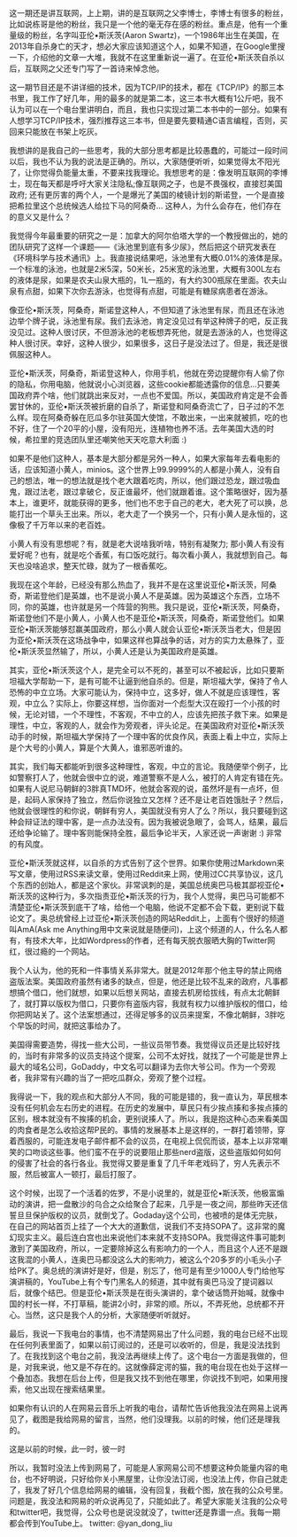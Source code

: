 这一期还是讲互联网，上上期，讲的是互联网之父李博士，李博士有很多的粉丝，比如说栋哥是他的粉丝，我只是一个他的毫无存在感的粉丝。重点是，他有一个重量级的粉丝，名字叫亚伦•斯沃茨(Aaron Swartz)，一个1986年出生在美国，在2013年自杀身亡的天才，想必大家应该知道这个人，如果不知道，在Google里搜一下，介绍他的文章一大堆，我就不在这里重新说一遍了。在亚伦•斯沃茨自杀以后，互联网之父还专门写了一首诗来悼念他。

这一期节目还是不讲详细的技术，因为TCP/IP的技术，都在《TCP/IP》的那三本书里，我工作了好几年，用的最多的就是第二本，这三本书大概有1公斤吧，我不认为可以在一个电台里讲明白，而且，我也只实现过第二本书中的一部分。如果有人想学习TCP/IP技术，强烈推荐这三本书，但是要先要精通C语言编程，否则，买回来只能放在书架上吃灰。

我想讲的是我自己的一些思考，我的大部分思考都是比较愚蠢的，可能过一段时间以后，我也不认为我的说法是正确的。所以，大家随便听听，如果觉得太不阳光了，让你觉得负能量太重，不要来找我理论。我想思考的是：像发明互联网的李博士，现在每天都是呼吁大家关注隐私;像互联网之子，也是不畏强权，直接怼美国政府; 还有更厉害的两个人，一个是爆光了美国的棱镜计划的斯诺登，一个是直接把希拉里这个总统候选人给拉下马的阿桑奇… 这种人，为什么会存在，他们存在的意义又是什么？

我觉得今年最重要的研究之一是：加拿大的阿尔伯塔大学的一个教授做出的，她的团队研究了这样一个课题——《泳池里到底有多少尿》，然后把这个研究发表在《环境科学与技术通讯》上。我直接说结果吧，泳池里有大概0.01%的液体是尿。一个标准的泳池，也就是2米5深，50米长，25米宽的泳池里，大概有300L左右的液体是尿，如果是农夫山泉大瓶的，1L一瓶的，有大约300瓶尿在里面。农夫山泉有点甜，如果下次你去游泳，也觉得有点甜，可能是有糖尿病患者在游泳。

像亚伦•斯沃茨，阿桑奇，斯诺登这种人，不但知道了泳池里有尿，而且还在泳池边举个牌子说，泳池里有尿。我们去泳池，肯定没见过有举这种牌子的吧，反正我没见过。这种人很讨厌，不但游泳池的老板想弄死他，就是去游泳的人，也觉得这种人很讨厌。幸好，这种人很少，如果很多，这日子是没法过了。但是，我还是很佩服这种人。

亚伦•斯沃茨，阿桑奇，斯诺登这种人，你用手机，他就在旁边提醒你有人偷了你的隐私，你用电脑，他就说小心浏览器，这些cookie都能透露你的信息…只要美国政府弄个啥，他们就跳出来反对，一点也不爱国。所以，美国政府肯定是不会善罢甘休的，亚伦•斯沃茨被折磨的自杀了，斯诺登和阿桑奇流亡了，日子过的不怎么样。现在阿桑奇躲在厄瓜多尔驻英国大使馆，不敢出来，一出来就被抓，吃的也不好，住了一个20平的小屋，没有阳光，连植物也养不活。去年美国大选的时候，希拉里的竞选团队里还嘲笑他天天吃意大利面 :)

如果不是他们这种人，基本是大部分都是另外一种人，如果大家每年去看电影的话，应该知道小黄人，minios。这个世界上99.9999%的人都是小黄人，没有自己的想法，唯一的想法就是找个老大跟着吃肉，所以，他们跟过恐龙，跟过吸血鬼，跟过法老，跟过拿破仑，反正谁最坏，他们就跟着谁。这个策略很好，因为基本上，谁更坏，就能获得的更多，他们也不忠于自己的老大，老大死了可以换，总能打出一个草头王出来。所以，老大走了一个换另一个，只有小黄人是永恒的，这像极了千万年以来的老百姓。

小黄人有没有思想呢？有，就是老大说啥我听啥，特别有凝聚力; 那小黄人有没有爱好呢？也有，就是吃个香蕉，有口饭吃就行。每次看小黄人，我就想到自己。每天也没啥追求，整天忙碌，就为了一根香蕉吃。

我现在这个年龄，已经没有那么热血了，我并不是在这里说亚伦•斯沃茨，阿桑奇，斯诺登他们是英雄，也不是说小黄人不是英雄。因为英雄这个东西，立场不同，你的英雄，也许就是另一个阵营的狗熊。我只是说，亚伦•斯沃茨，阿桑奇，斯诺登他们不是小黄人，小黄人也不是亚伦•斯沃茨，阿桑奇，斯诺登他们。如果亚伦•斯沃茨能够怼赢美国政府，那么小黄人就会认亚伦•斯沃茨当老大，但是因为亚伦•斯沃茨在这场战争中，如果这样也算战争的话，对方的实力太悬殊了，亚伦•斯沃茨显然输了，所以，小黄人还是认为美国政府是英雄。

其实，亚伦•斯沃茨这个人，是完全可以不死的，甚至可以不被起诉，比如只要斯坦福大学帮助一下，是有可能不让逼到他自杀的。但是，斯坦福大学，保持了令人恐怖的中立立场。大家可能认为，保持中立，这多好，做人不就是应该理性，客观，中立么？实际上，你要这样想，当你面对一个彪型大汉在殴打一个小孩的时候，无论对错，一个不理性，不客观，不中立的人，应该先把孩子救下来。如果是理性，中立，客观的人，就会作为旁观者，评头论足。在美国政府对亚伦•斯沃茨动手的时候，斯坦福大学保持了一个理中客的优良作风，表面上看上中立，实际上是个大号的小黄人，算是个大黄人，谁邪恶听谁的。

其实，我们每天都能听到很多这种理性，客观，中立的言论。我随便举个例子，比如警察打人了，他就会很中立的说，难道警察不是人么，被打的人肯定有错在先。如果有人说尼马朝鲜的3胖真TMD坏，他就会客观的说，虽然坏是有一点坏，但是，起码人家保持了独立，然后你说独立又怎样？还不是让老百姓饿肚子？然后，他就会很理性的和你说，朝鲜有穷人，美国就没有穷人了么？所以，我只要碰到这种会辩证法的理中客，是一点办法没有。因为我被说急眼了，会骂人，结果，最后还给争论输了。理中客则能保持全胜，最后争论半天，人家还说一声谢谢 :) 非常的有风度。

亚伦•斯沃茨就这样，以自杀的方式告别了这个世界。如果你使用过Markdown来写文章，使用过RSS来读文章，使用过Reddit来上网，使用过CC共享协议，这几个东西的创始人，都是这个家伙。非常讽刺的是，美国总统奥巴马极其鄙视亚伦•斯沃茨的这种行为，多次指责亚伦•斯沃茨的行为，我个人觉得，奥巴马可能都不清楚亚伦•斯沃茨到底干了啥，给他一个电脑，他说不定都不会下载，更别说下载论文了。奥总统曾经上过亚伦•斯沃茨创造的网站Reddit上，上面有个很好的频道叫AmA(Ask me Anything用中文来说就是随便问)，上这个频道的人，什么名人都有，有技术大年，比如Wordpress的作者，还有每天脱衣服晒大胸的Twitter网红，很过瘾的一个网站。

我个人认为，他的死和一件事情关系非常大。就是2012年那个他主导的禁止网络盗版法案。美国政府虽然有诸多的缺点，但是，他还是比较不乱来的政府，凡事都想搞个借口，他们就想，如果以后想关网站，直接去机房给拔线，有点太北朝鲜了，就打算以版权为借口，只要你有盗版内容，我就有权力以维护版权的借口，给你把网站关了。这个法案想通过，还得足够多的议员来提案，不像北朝鲜，3胖吃个早饭的时间，就把这事给办了。

美国得需要造势，得找一些大公司，一些议员带节奏。我觉得议员还是比较好找的，当时有非常多的议员支持这个提案，公司不太好找，就找了一个可能是世界上最大的域名公司，GoDaddy，中文名可以翻译为去你大爷公司。作为一个旁观者，我非常有兴趣的当了一把吃瓜群众，旁观了整个过程。

我得说一下，我的观点和大部分人不同，我的可能是错的，我一直认为，草民根本没有任何机会左右历史的进程。在历史的发展中，草民只有少挨点揍和多挨点揍的区别，根本就没有不挨揍的机会，更别说揍人了。所以，我是抱这种心态来看美国的肉食者是怎么收拾这帮P民的。事情的发展基本上是这样的，一群打着领带，穿着西服的，可能连发电子邮件都不会的议员，在电视上侃侃而谈，基本上以非常嘲笑的口吻谈这些事。他们蛮不在乎的说要阻止那些nerd盗版，这些盗版如何如何的侵害了社会的各行各业。我觉得又要是重复了几千年老戏码了，穷人先表示不服，然后被富人一顿打，最后打服了。

这个时候，出现了一个活着的佐罗，不是小说里的，就是亚伦•斯沃茨，他极富煽动的演讲，把一盘散沙的乌合之众给聚合了起来，几乎是一夜之间，那些昨天还信誓旦旦保护版权的议员，就倒戈了。Godaday这个公司，也被喷的是体无完肤，在自己的网站首页上挂了一个大大的道歉信，说我们不支持SOPA了。这非常的魔幻现实主义。最后连白宫也出来说他们本来就不支持SOPA。我觉得这件事可能刺激到了美国政府，所以，一定要除掉这么有影响力的一个人，而且这个人还不是跟这我混的小黄人，连奥巴马都没这么大的影响力，被这么个20多岁的小毛头小子给PK了。奥总统的演讲好是好，但是，别忘了，他可是有至少1000人专门给他写演讲稿的，YouTube上有个专门黑名人的频道，其中就有奥巴马没了提词器以后，就像个结巴。但是亚伦•斯沃茨是在街头演讲的，拿个破话筒开始喊，就像中国的村长一样，不打草稿，能讲2小时，非常的顺。所以，不弄死他，总统都不开心。当然，这只是我个人的分析，大家随便听听就好。

最后，我说一下我电台的事情，也不清楚网易出了什么问题，我的电台已经不出现在任何列表里面了，如果以前订阅过的，还是可以收听的，但是，我是没法找到了。在我找到这个电台之前，我没法再继续上传了。这个电台一方面是我做的，但是，对我来说，他又是不存在的。这就像薛定谔的猫，我的电台现在也处于这样一个叠加态。我想在后台上传，但是我又找不到他在哪里，你说找不到吧，如果用搜索，他又出现在搜索结果里。



如果你有认识的人在网易云音乐上听我的电台，请帮忙告诉他我没法在网易上说再见了，截图是我给网易的留言，当然，他们没理我。以前的时候，他们还是理我的。

这是以前的时候，此一时，彼一时

所以，我暂时没法上传到网易了，可能是人家网易公司不想要这种负能量内容的电台，也不好明说，只好给你关小黑屋里，让你没法订阅，也没法上传，你自己就走了，我发了好几个信息给网易的编辑，没有回复，我截个图，放在我的公众号里。问题是，我没法和网易的听众说再见了，只能如此了。希望大家能关注我的公众号和twitter吧，我觉得，公众号也是说没就没了，twitter还是靠谱一点。我每一期都会传到YouTube上。
twitter: @yan_dong_liu
